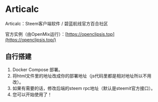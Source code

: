 # Articalc
Articalc：Steem客户端软件 / 碧蓝航线官方百合社区

官方实例（由OpenMix运行）：[https://openclipsis.top](https://openclipsis.top/)

## 自行搭建
1. Docker Compose 部署。
2. 将html文件里的地址改成你的部署地址（js代码里都是相对地址所以不用改）。
3. 如果有需要的话，修改后端的steem rpc地址（默认是steemit官方接口）。
4. 您可以开始使用了！
